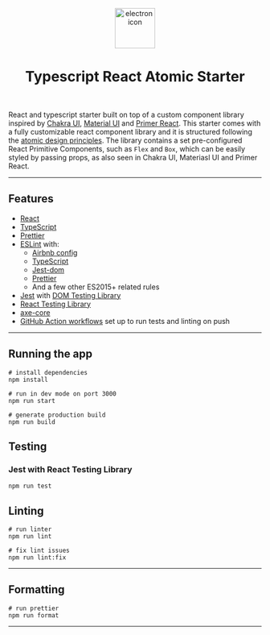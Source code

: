 <p align="center">
  <a href="https://mui.com/" rel="noopener" target="_blank"><img width="80" src="https://github.githubassets.com/images/icons/emoji/electron.png" alt="electron icon"></a>
</p>

<h1 align="center">Typescript React Atomic Starter</h1>
<br>

React and typescript starter built on top of a custom component library inspired by [Chakra UI](https://github.com/chakra-ui/chakra-ui), [Material UI](https://github.com/mui/material-ui) and [Primer React](https://github.com/primer/react).
This starter comes with a fully customizable react component library and it is structured following the [atomic design principles](https://andela.com/insights/structuring-your-react-application-atomic-design-principles/). The library contains a set pre-configured React Primitive Components, such as `Flex` and `Box`, which can be easily styled by passing props, as also seen in Chakra UI, Materiasl UI and Primer React.

---

## Features

- [React](https://reactjs.org/)
- [TypeScript](https://www.typescriptlang.org/)
- [Prettier](https://prettier.io/)
- [ESLint](https://eslint.org/) with:
  - [Airbnb config](https://github.com/airbnb/javascript)
  - [TypeScript](https://www.npmjs.com/package/@typescript-eslint/eslint-plugin)
  - [Jest-dom](https://github.com/testing-library/eslint-plugin-jest-dom)
  - [Prettier](https://github.com/prettier/eslint-config-prettier)
  - And a few other ES2015+ related rules
- [Jest](https://jestjs.io) with [DOM Testing Library](https://testing-library.com/docs/dom-testing-library/)
- [React Testing Library](https://testing-library.com/docs/react-testing-library/)
- [axe-core](https://www.npmjs.com/package/@craco/craco)
- [GitHub Action workflows](https://github.com/features/actions) set up to run tests and linting on push

---

## Running the app

```
# install dependencies
npm install

# run in dev mode on port 3000
npm run start

# generate production build
npm run build
```

## Testing

### Jest with React Testing Library

```
npm run test
```

## Linting

```
# run linter
npm run lint

# fix lint issues
npm run lint:fix
```

---

## Formatting

```
# run prettier
npm run format
```

---
